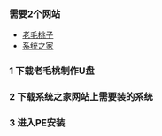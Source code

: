 ### 需要2个网站
* [老毛桃子](http://www.laomaotao.org.cn/)
* [系统之家](http://www.xitongzhijia.net/)
### 1 下载老毛桃制作U盘
### 2 下载系统之家网站上需要装的系统
### 3 进入PE安装
